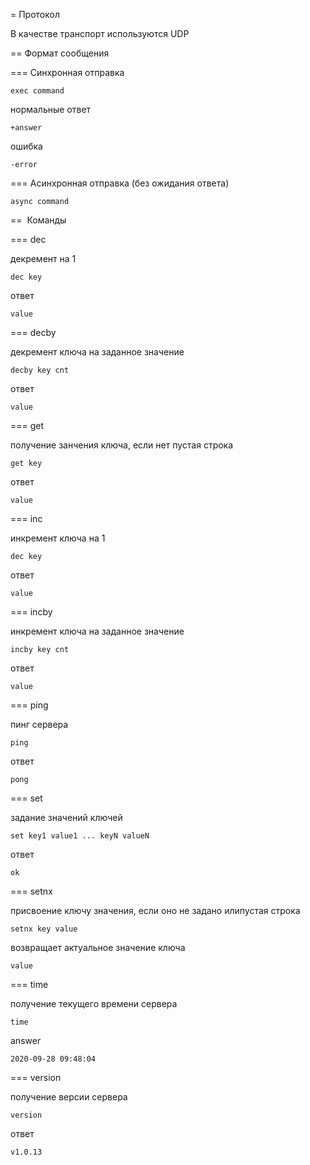 = Протокол

В качестве транспорт используются UDP

== Формат сообщения

=== Синхронная отправка

```
exec command
```

нормальные ответ

```
+answer
```

ошибка

```
-error
```

=== Асинхронная отправка (без ожидания ответа)

```
async command
```

==  Команды

=== dec

декремент на 1

```
dec key
```

ответ

```
value
```

=== decby

декремент ключа на заданное значение

```
decby key cnt
```

ответ

```
value
```

=== get

получение занчения ключа, если нет пустая строка

```
get key
```

ответ

```
value
```

=== inc

инкремент ключа на 1

```
dec key
```

ответ

```
value
```

=== incby

инкремент ключа на заданное значение

```
incby key cnt
```

ответ

```
value
```

=== ping

пинг сервера

```
ping
```

ответ

```
pong
```

=== set

задание значений ключей

```
set key1 value1 ... keyN valueN
```

ответ

```
ok
```

=== setnx

присвоение ключу значения, если оно не задано илипустая строка

```
setnx key value
```

возвращает актуальное значение ключа

```
value
```

=== time

получение текущего времени сервера

```
time
```

answer

```
2020-09-28 09:48:04
```

=== version

получение версии сервера

```
version
```

ответ

```
v1.0.13
```
